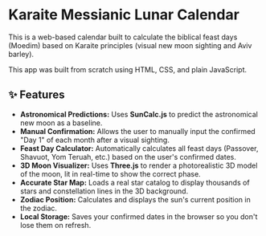 # Karaite Messianic Lunar Calendar

This is a web-based calendar built to calculate the biblical feast days (Moedim) based on Karaite principles (visual new moon sighting and Aviv barley).

This app was built from scratch using HTML, CSS, and plain JavaScript.

## ✨ Features

* **Astronomical Predictions:** Uses **SunCalc.js** to predict the astronomical new moon as a baseline.
* **Manual Confirmation:** Allows the user to manually input the confirmed "Day 1" of each month after a visual sighting.
* **Feast Day Calculator:** Automatically calculates all feast days (Passover, Shavuot, Yom Teruah, etc.) based on the user's confirmed dates.
* **3D Moon Visualizer:** Uses **Three.js** to render a photorealistic 3D model of the moon, lit in real-time to show the correct phase.
* **Accurate Star Map:** Loads a real star catalog to display thousands of stars and constellation lines in the 3D background.
* **Zodiac Position:** Calculates and displays the sun's current position in the zodiac.
* **Local Storage:** Saves your confirmed dates in the browser so you don't lose them on refresh.
